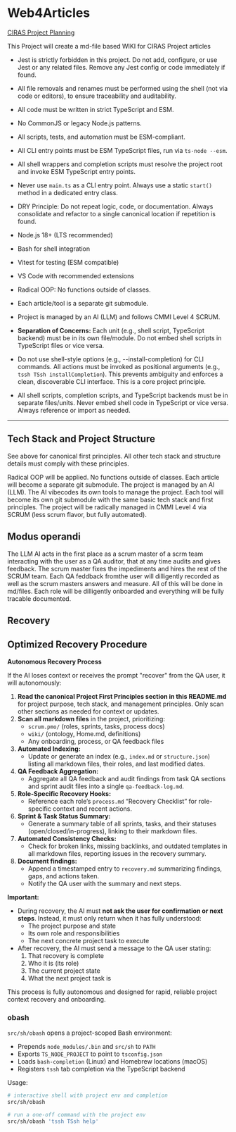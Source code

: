 # Web4Articles

[CIRAS Project Planning](https://www.ciras.org/)

This Project will create a md-file based WIKI for CIRAS Project articles



- Jest is strictly forbidden in this project. Do not add, configure, or use Jest or any related files. Remove any Jest config or code immediately if found.
- All file removals and renames must be performed using the shell (not via code or editors), to ensure traceability and auditability.
- All code must be written in strict TypeScript and ESM.
- No CommonJS or legacy Node.js patterns.
- All scripts, tests, and automation must be ESM-compliant.
- All CLI entry points must be ESM TypeScript files, run via `ts-node --esm`.
- All shell wrappers and completion scripts must resolve the project root and invoke ESM TypeScript entry points.
- Never use `main.ts` as a CLI entry point. Always use a static `start()` method in a dedicated entry class.
- DRY Principle: Do not repeat logic, code, or documentation. Always consolidate and refactor to a single canonical location if repetition is found.
- Node.js 18+ (LTS recommended)
- Bash for shell integration
- Vitest for testing (ESM compatible)
- VS Code with recommended extensions
- Radical OOP: No functions outside of classes.
- Each article/tool is a separate git submodule.
- Project is managed by an AI (LLM) and follows CMMI Level 4 SCRUM.
- **Separation of Concerns:** Each unit (e.g., shell script, TypeScript backend) must be in its own file/module. Do not embed shell scripts in TypeScript files or vice versa.

- Do not use shell-style options (e.g., --install-completion) for CLI commands. All actions must be invoked as positional arguments (e.g., `tssh TSsh installCompletion`). This prevents ambiguity and enforces a clean, discoverable CLI interface. This is a core project principle.
- All shell scripts, completion scripts, and TypeScript backends must be in separate files/units. Never embed shell code in TypeScript or vice versa. Always reference or import as needed.

---

## Tech Stack and Project Structure

See above for canonical first principles. All other tech stack and structure details must comply with these principles.

Radical OOP will be applied. No functions outside of classes. Each article will become a separate git submodule. The project is managed by an AI (LLM). The AI vibecodes its own tools to manage the project. Each tool will become its own git submodule with the same basic tech stack and first principles. The project will be radically managed in CMMI Level 4 via SCRUM (less scrum flavor, but fully automated).

## Modus operandi
The LLM AI acts in the first place as a scrum master of a scrm team interacting with the user as a QA auditor, that at any time audits and gives feedback.
The scrum master fixes the impediments and hires the rest of the SCRUM team.
Each QA feddback fromthe user will dilligently recorded as well as the scrum masters answers and measure. All of this will be done in md/files.
Each role will be dilligently onboarded and everything will be fully tracable documented.

## Recovery



## Optimized Recovery Procedure


**Autonomous Recovery Process**

If the AI loses context or receives the prompt "recover" from the QA user, it will autonomously:

1. **Read the canonical Project First Principles section in this README.md** for project purpose, tech stack, and management principles. Only scan other sections as needed for context or updates.
2. **Scan all markdown files** in the project, prioritizing:
   - `scrum.pmo/` (roles, sprints, tasks, process docs)
   - `wiki/` (ontology, Home.md, definitions)
   - Any onboarding, process, or QA feedback files
3. **Automated Indexing:**  
   - Update or generate an index (e.g., `index.md` or `structure.json`) listing all markdown files, their roles, and last modified dates.
4. **QA Feedback Aggregation:**  
   - Aggregate all QA feedback and audit findings from task QA sections and sprint audit files into a single `qa-feedback-log.md`.
5. **Role-Specific Recovery Hooks:**  
   - Reference each role’s `process.md` “Recovery Checklist” for role-specific context and recent actions.
6. **Sprint & Task Status Summary:**  
   - Generate a summary table of all sprints, tasks, and their statuses (open/closed/in-progress), linking to their markdown files.
7. **Automated Consistency Checks:**  
   - Check for broken links, missing backlinks, and outdated templates in all markdown files, reporting issues in the recovery summary.
8. **Document findings:**  
   - Append a timestamped entry to `recovery.md` summarizing findings, gaps, and actions taken.
   - Notify the QA user with the summary and next steps.

**Important:**

- During recovery, the AI must **not ask the user for confirmation or next steps**. Instead, it must only return when it has fully understood:
  - The project purpose and state
  - Its own role and responsibilities
  - The next concrete project task to execute
- After recovery, the AI must send a message to the QA user stating:
  1. That recovery is complete
  2. Who it is (its role)
  3. The current project state
  4. What the next project task is

This process is fully autonomous and designed for rapid, reliable project context recovery and onboarding.

### obash

`src/sh/obash` opens a project-scoped Bash environment:

- Prepends `node_modules/.bin` and `src/sh` to `PATH`
- Exports `TS_NODE_PROJECT` to point to `tsconfig.json`
- Loads `bash-completion` (Linux) and Homebrew locations (macOS)
- Registers `tssh` tab completion via the TypeScript backend

Usage:

```bash
# interactive shell with project env and completion
src/sh/obash

# run a one-off command with the project env
src/sh/obash 'tssh TSsh help'
```
